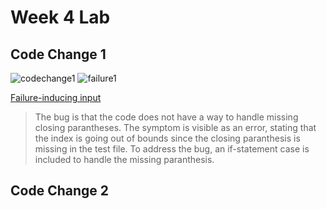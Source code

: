 # Week 4 Lab

## Code Change 1
![codechange1](https://user-images.githubusercontent.com/78109412/165001314-3d81250e-1023-491c-a5cf-4e3e1bc28ade.JPG)
![failure1](https://user-images.githubusercontent.com/78109412/165001611-a9e6145c-5db3-4ad9-9925-ad790e6b185f.JPG)

[Failure-inducing input](https://github.com/kevinhu27/markdown-parser/blob/0f4e555c293ea2e5b9547dc9b0837cadd6ff48ff/test-file2.md)


> The bug is that the code does not have a way to handle missing closing parantheses. 
> The symptom is visible as an error, stating that the index is going out of bounds since the closing paranthesis is missing in the test file.
> To address the bug, an if-statement case is included to handle the missing paranthesis.

## Code Change 2

